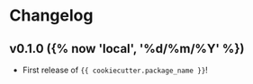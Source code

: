 # Changelog

<!--next-version-placeholder-->

## v0.1.0 ({% now 'local', '%d/%m/%Y' %})

- First release of `{{ cookiecutter.package_name }}`!